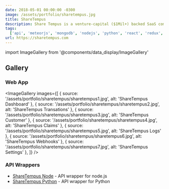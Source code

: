 ```yaml
---
date: 2018-05-01 00:00:00 -0300
image: /assets/portfolio/sharetempus.jpg
title: ShareTempus
description: Share Tempus is a venture-capital ($1Mil+) backed SaaS company that provides a sharing economy startups transaction-level damage and liability protection through a sophisticated API solution.
tags:
  ['api', 'meteorjs', 'mongodb', 'nodejs', 'python', 'react', 'redux', 'web']
url: https://sharetempus.com
---
```


import ImageGallery from '@components/data_display/ImageGallery'

## Gallery

### Web App

<ImageGallery images={[
{ source: '/assets/portfolio/sharetempus/sharetempus1.jpg', alt: 'ShareTempus Dashboard' },
{ source: '/assets/portfolio/sharetempus/sharetempus2.jpg', alt: 'ShareTempus Transations' },
{ source: '/assets/portfolio/sharetempus/sharetempus3.jpg', alt: 'ShareTempus Customer' },
{ source: '/assets/portfolio/sharetempus/sharetempus4.jpg', alt: 'ShareTempus Claims' },
{ source: '/assets/portfolio/sharetempus/sharetempus5.jpg', alt: 'ShareTempus Logs' },
{ source: '/assets/portfolio/sharetempus/sharetempus6.jpg', alt: 'ShareTempus Webhooks' },
{ source: '/assets/portfolio/sharetempus/sharetempus7.jpg', alt: 'ShareTempus Settings' },
]} />

### API Wrappers

- [ShareTempus Node](https://github.com/ShareTempus/sharetempus-node) - API wrapper for node.js
- [ShareTempus Python](https://github.com/ShareTempus/sharetempus-python) - API wrapper for Python
